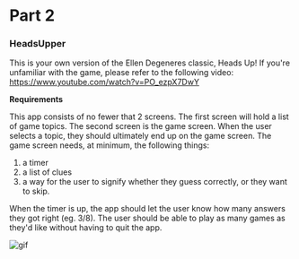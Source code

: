 # Part 2

### HeadsUpper

This is your own version of the Ellen Degeneres classic, Heads Up! If you're unfamiliar with the game, please refer to the following video: https://www.youtube.com/watch?v=PO_ezpX7DwY

**Requirements**

This app consists of no fewer that 2 screens. The first screen will hold a list of game topics. The second screen is the game screen. When the user selects a topic, they should ultimately end up on the game screen. The game screen needs, at minimum, the following things:
1) a timer 
2) a list of clues 
3) a way for the user to signify whether they guess correctly, or they want to skip. 

When the timer is up, the app should let the user know how many answers they got right (eg. 3/8). 
The user should be able to play as many games as they'd like without having to quit the app. 

![gif](https://github.com/accesscode-2-2/final-assessment-ios-pt2/blob/master/final.gif)
